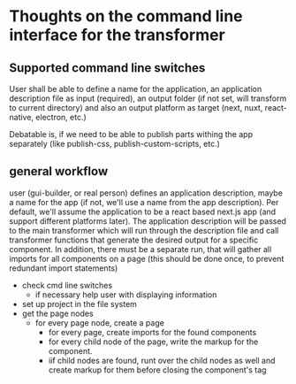 # Thoughts on the command line interface for the transformer

## Supported command line switches

User shall be able to define a name for the application, an application description file as input (required), an output folder (if not set, will transform to current directory) and also an output platform as target (next, nuxt, react-native, electron, etc.)

Debatable is, if we need to be able to publish parts withing the app separately (like publish-css, publish-custom-scripts, etc.)

## general workflow

user (gui-builder, or real person) defines an application description, maybe a name for the app (if not, we'll use a name from the app description).
Per default, we'll assume the application to be a react based next.js app (and support different platforms later).
The application description will be passed to the main transformer which will run through the description file and call transformer functions that generate the desired output for a specific component. In addition, there must be a separate run, that will gather all imports for all components on a page (this should be done once, to prevent redundant import statements)

-   check cmd line switches
    -   if necessary help user with displaying information
-   set up project in the file system
-   get the page nodes
    -   for every page node, create a page
        -   for every page, create imports for the found components
        -   for every child node of the page, write the markup for the component.
        -   iif child nodes are found, runt over the child nodes as well and create markup for them before closing the component's tag
